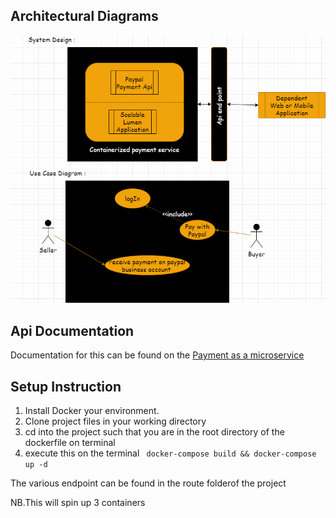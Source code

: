 
## Architectural Diagrams

![alt text](https://github.com/nanakwafo/Payment-As-a-Microservice-/blob/master/images/icon1.png "Logo Title Text 1")


## Api Documentation
Documentation for this can be found on the [Payment as a microservice](https://web.postman.co/collections/1213803-65f73cb5-a1a4-4ace-912f-7110c16bb4f2?version=latest&workspace=fd30c911-81a2-4ce0-b2ec-6251be180807)

## Setup Instruction

1. Install Docker your environment.
1. Clone project files in your working directory
1. cd into the project such that you are in the root directory of the dockerfile on terminal
1. execute this on the terminal
  ` docker-compose build && docker-compose up -d`

  The various endpoint can be found in the route folderof the project

NB.This will spin up 3 containers